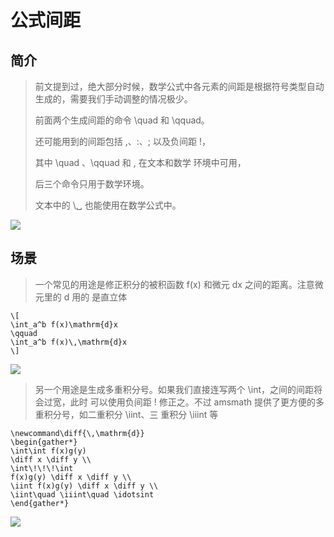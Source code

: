 # 公式间距

## 简介

> 前文提到过，绝大部分时候，数学公式中各元素的间距是根据符号类型自动生成的，需要我们手动调整的情况极少。
>
> 前面两个生成间距的命令 \quad 和 \qquad。
>
> 还可能用到的间距包括 \,、\:、\; 以及负间距 \!，
>
> 其中 \quad 、\qquad 和 \, 在文本和数学 环境中可用，
>
> 后三个命令只用于数学环境。
>
> 文本中的 \␣ 也能使用在数学公式中。

![](https://img1.zlogs.net/19/20191007190621.png)



## 场景

> 一个常见的用途是修正积分的被积函数 f(x) 和微元 dx 之间的距离。注意微元里的 d 用的 是直立体

```
\[ 
\int_a^b f(x)\mathrm{d}x 
\qquad 
\int_a^b f(x)\,\mathrm{d}x 
\]
```

![](https://img1.zlogs.net/19/20191007190652.png)



> 另一个用途是生成多重积分号。如果我们直接连写两个 \int，之间的间距将会过宽，此时 可以使用负间距 \! 修正之。不过 amsmath 提供了更方便的多重积分号，如二重积分 \iint、三 重积分 \iiint 等

```
\newcommand\diff{\,\mathrm{d}} 
\begin{gather*} 
\int\int f(x)g(y) 
\diff x \diff y \\ 
\int\!\!\!\int 
f(x)g(y) \diff x \diff y \\ 
\iint f(x)g(y) \diff x \diff y \\ 
\iint\quad \iiint\quad \idotsint 
\end{gather*}
```

![](https://img1.zlogs.net/19/20191007190755.png)

















































